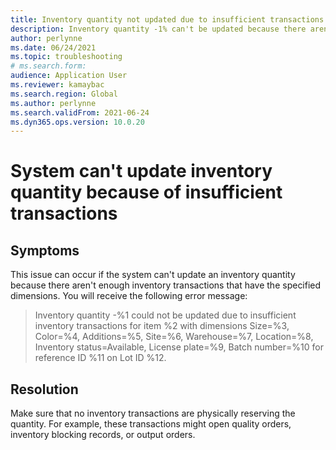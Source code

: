 ```yaml
--- 
title: Inventory quantity not updated due to insufficient transactions 
description: Inventory quantity -1% can't be updated because there aren't enough inventory transactions for item %2 that have the specified dimensions. 
author: perlynne 
ms.date: 06/24/2021 
ms.topic: troubleshooting 
# ms.search.form:  
audience: Application User 
ms.reviewer: kamaybac 
ms.search.region: Global 
ms.author: perlynne 
ms.search.validFrom: 2021-06-24 
ms.dyn365.ops.version: 10.0.20 
--- 
```

<!-- KFM: Add error code? -->
# System can't update inventory quantity because of insufficient transactions

## Symptoms

This issue can occur if the system can't update an inventory quantity because there aren't enough inventory transactions that have the specified dimensions. You will receive the following error message:

> Inventory quantity -%1 could not be updated due to insufficient inventory transactions for item %2 with dimensions Size=%3, Color=%4, Additions=%5, Site=%6, Warehouse=%7, Location=%8, Inventory status=Available, License plate=%9, Batch number=%10 for reference ID %11 on Lot ID %12.

## Resolution

Make sure that no inventory transactions are physically reserving the quantity. For example, these transactions might open quality orders, inventory blocking records, or output orders.
